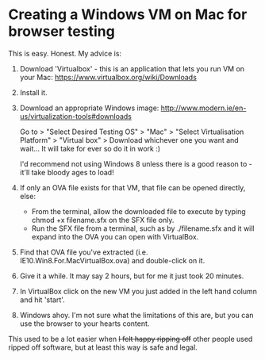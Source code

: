 # Creating a Windows VM on Mac for browser testing

This is easy. Honest. My advice is:

1. Download 'Virtualbox' - this is an application that lets you run VM on your Mac:
https://www.virtualbox.org/wiki/Downloads

2. Install it.

3. Download an appropriate Windows image:
http://www.modern.ie/en-us/virtualization-tools#downloads

	Go to > "Select Desired Testing OS" > "Mac" > "Select Virtualisation Platform" > "Virtual box" > Download whichever one you want and wait… It will take for ever so do it in work :)

	I'd recommend not using Windows 8 unless there is a good reason to - it'll take bloody ages to load!

4. If only an OVA file exists for that VM, that file can be opened directly, else:
	* From the terminal, allow the downloaded file to execute by typing chmod +x filename.sfx on the SFX file only.
	* Run the SFX file from a terminal, such as by ./filename.sfx and it will expand into the OVA you can open with VirtualBox.

5. Find that OVA file you've extracted (i.e. IE10.Win8.For.MacVirtualBox.ova) and double-click on it.

6. Give it a while. It may say 2 hours, but for me it just took 20 minutes.

7. In VirtualBox click on the new VM you just added in the left hand column and hit 'start'.

8. Windows ahoy. I'm not sure what the limitations of this are, but you can use the browser to your hearts content.

This used to be a lot easier when ~~I felt happy ripping off~~ other people used ripped off software, but at least this way is safe and legal.

